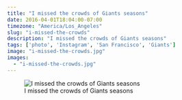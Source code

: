 ```yaml
---
title: "I missed the crowds of Giants seasons"
date: 2016-04-01T18:04:00-07:00
timezone: "America/Los_Angeles"
slug: "i-missed-the-crowds"
description: "I missed the crowds of Giants seasons"
tags: ['photo', 'Instagram', 'San Francisco', 'Giants']
image: "i-missed-the-crowds.jpg"
images:
  - "i-missed-the-crowds.jpg"
---
```

<figure>
  <img src="/media/i-missed-the-crowds/i-missed-the-crowds.jpg" alt="I missed the crowds of Giants seasons">
  <figcaption>I missed the crowds of Giants seasons</figcaption>
</figure>
